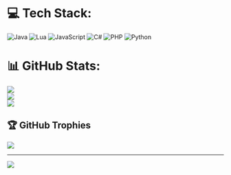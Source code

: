 
# 💻 Tech Stack:
![Java](https://img.shields.io/badge/java-%23ED8B00.svg?style=for-the-badge&logo=java&logoColor=white) ![Lua](https://img.shields.io/badge/lua-%232C2D72.svg?style=for-the-badge&logo=lua&logoColor=white) ![JavaScript](https://img.shields.io/badge/javascript-%23323330.svg?style=for-the-badge&logo=javascript&logoColor=%23F7DF1E) ![C#](https://img.shields.io/badge/c%23-%23239120.svg?style=for-the-badge&logo=c-sharp&logoColor=white) ![PHP](https://img.shields.io/badge/php-%23777BB4.svg?style=for-the-badge&logo=php&logoColor=white) ![Python](https://img.shields.io/badge/python-3670A0?style=for-the-badge&logo=python&logoColor=ffdd54)
# 📊 GitHub Stats:
![](https://github-readme-stats.vercel.app/api?username=0xtasty&theme=dark&hide_border=false&include_all_commits=true&count_private=true)<br/>
![](https://github-readme-streak-stats.herokuapp.com/?user=0xtasty&theme=dark&hide_border=false)<br/>
![](https://github-readme-stats.vercel.app/api/top-langs/?username=0xtasty&theme=dark&hide_border=false&include_all_commits=true&count_private=true&layout=compact)

## 🏆 GitHub Trophies
![](https://github-profile-trophy.vercel.app/?username=0xtasty&theme=radical&no-frame=false&no-bg=false&margin-w=4)

---
[![](https://visitcount.itsvg.in/api?id=0xtasty&icon=0&color=0)](https://visitcount.itsvg.in)

<!-- Proudly created with GPRM ( https://gprm.itsvg.in ) -->
